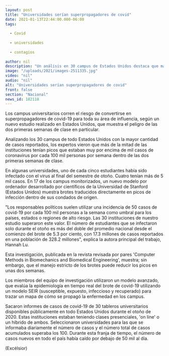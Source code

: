 ```yaml
---
layout: post
title: "Universidades serían superpropagadores de covid"
date: 2021-01-13T22:44:00.000-06:00
tags:
  
  - Covid
  
  - universidades
  
  - contagios
  
author: nil
description: "Un análisis en 30 campus de Estados Unidos destaca que más de la mitad de las instituciones tenían picos que estaban muy por encima de mil casos de covid-19 por cada 100 mil personas"
image: "/uploads/2021/images-2511335.jpg"
video: "nil"
audio: "nil"
alt: "Universidades serían superpropagadores de covid"
front: false
section: "Nacional"
news_id: 182118
---
```


Los campus universitarios corren el riesgo de convertirse en superpropagadores de covid-19 para toda su área de influencia, según un nuevo estudio realizado en Estados Unidos, que muestra el peligro de las dos primeras semanas de clase en particular.

Analizando los 30 campus de todo Estados Unidos con la mayor cantidad de casos reportados, los expertos vieron que más de la mitad de las instituciones tenían picos que estaban muy por encima de mil casos de coronavirus por cada 100 mil personas por semana dentro de las dos primeras semanas de clase.

En algunas universidades, uno de cada cinco estudiantes había sido infectado con el virus al final del semestre de otoño. Cuatro tenían más de 5 mil casos. En 17 de los campus monitorizados, un nuevo modelo por ordenador desarrollado por científicos de la Universidad de Stanford (Estados Unidos) muestra brotes traducidos directamente en picos de infección dentro de sus condados de origen.

"Los responsables políticos suelen utilizar una incidencia de 50 casos de covid-19 por cada 100 mil personas a la semana como umbral para los países, estados o regiones de alto riesgo. Las 30 instituciones de nuestro estudio superaron este valor. El número de estudiantes que se infectaron solo durante el otoño es más del doble del promedio nacional desde el comienzo del brote de 5.3 por ciento, con 17.3 millones de casos reportados en una población de 328.2 millones", explica la autora principal del trabajo, Hannah Lu.

Esta investigación, publicada en la revista revisada por pares 'Computer Methods in Biomechanics and Biomedical Engineering', muestra; sin embargo, que el manejo estricto de los brotes puede reducir los picos en unas dos semanas.

Los miembros del equipo de investigación utilizaron un modelo avanzado, que evalúa la epidemiología en tiempo real del brote de covid-19 utilizando un modelo SEIR (susceptible, expuesto, infeccioso y recuperado) para trazar un mapa de cómo se propagó la enfermedad en los campus.

Sacaron informes de casos de covid-19 de 30 tableros universitarios disponibles públicamente en todo Estados Unidos durante el otoño de 2020. Estas instituciones estaban teniendo clases presenciales, 'on line' o un híbrido de ambos. Seleccionaron universidades para las que se informaba diariamente el número de casos y el número total de casos acumulados superaba los 100. Durante esta franja de tiempo, el número de casos nuevos en todo el país había caído por debajo de 50 mil al día.

(Excélsior)